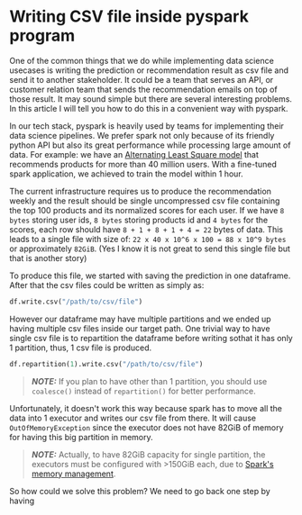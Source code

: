 # Writing CSV file inside pyspark program

One of the common things that we do while implementing data science 
usecases is writing the prediction or recommendation result as csv file
and send it to another stakeholder. It could be a team that serves
an API, or customer relation team that sends the recommendation emails on 
top of those result. It may sound simple but there are several interesting
problems. In this article I will tell you how to do this in a convenient
way with pyspark.

In our tech stack, pyspark is heavily used by teams for implementing their 
data science pipelines. We prefer spark not only because of its friendly 
python API but also its great performance while processing large amount of
data. For example: we have an [Alternating Least Square model](http://stanford.edu/~rezab/classes/cme323/S15/notes/lec14.pdf) that recommends
products for more than 40 million users. With a fine-tuned spark application,
we achieved to train the model within 1 hour. 

The current infrastructure requires us to produce the recommendation weekly
and the result should be single uncompressed csv file containing the top 100 
products and its normalized scores for each user. If we have `8 bytes` storing 
user ids, `8 bytes` storing products id and `4 bytes` for the scores, each row
should have `8 + 1 + 8 + 1 + 4 = 22` bytes of data. This leads to a single 
file with size of: `22 x 40 x 10^6 x 100 = 88 x 10^9 bytes` or approximately
`82GiB`. (Yes I know it is not great to send this single file but that is another
story)

To produce this file, we started with saving the prediction in one dataframe. After
that the csv files could be written as simply as:

```python
df.write.csv("/path/to/csv/file")
```

However our dataframe may have multiple partitions and we ended up having multiple 
csv files inside our target path. One trivial way to have single csv file is to 
repartition the dataframe before writing sothat it has only 1 partition, thus, 1 
csv file is produced. 
```python
df.repartition(1).write.csv("/path/to/csv/file")
```
> **_NOTE:_** If you plan to have other than 1 partition, you should use `coalesce()` 
> instead of `repartition()` for better performance.

Unfortunately, it doesn't work this way because spark has to move all the data into 
1 executor and writes our csv file from there. It will cause `OutOfMemoryException`
since the executor does not have 82GiB of memory for having this big partition in memory.
> **_NOTE:_** Actually, to have 82GiB capacity for single partition, the executors
> must be configured with >150GiB each, due to [Spark's memory management](https://spark.apache.org/docs/latest/configuration.html#memory-management).

So how could we solve this problem? We need to go back one step by having 





 
